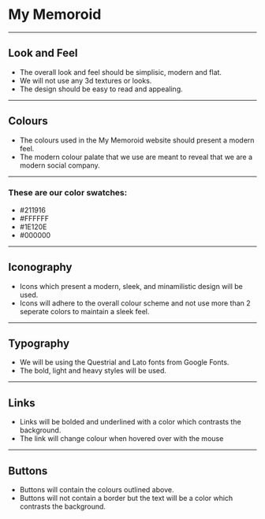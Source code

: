 # My Memoroid

-----

## Look and Feel

- The overall look and feel should be simplisic, modern and flat. 
- We will not use any 3d textures or looks.
- The design should be easy to read and appealing.

-----

## Colours

- The colours used in the My Memoroid website should present a modern feel.
- The modern colour palate that we use are meant to reveal that we are a modern social company.

-----

### These are our color swatches:

- \#211916
- \#FFFFFF
- \#1E120E
- \#000000

-----

## Iconography

- Icons which present a modern, sleek, and minamilistic design will be used.
- Icons will adhere to the overall colour scheme and not use more than 2 seperate colors to maintain a sleek feel.

-----

## Typography

- We will be using the Questrial and Lato fonts from Google Fonts.
- The bold, light and heavy styles will be used.

-----

## Links

- Links will be bolded and underlined with a color which contrasts the background.
- The link will change colour when hovered over with the mouse

-----

## Buttons

- Buttons will contain the colours outlined above.
- Buttons will not contain a border but the text will be a color which contrasts the background.
